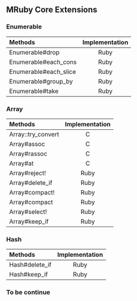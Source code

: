 ## MRuby Core Extensions

### Enumerable

| Methods               | Implementation |
|:----------------------|:--------------:|
| Enumerable#drop       |      Ruby      |
| Enumerable#each_cons  |      Ruby      |
| Enumerable#each_slice |      Ruby      |
| Enumerable#group_by   |      Ruby      |
| Enumerable#take       |      Ruby      |

### Array

| Methods               | Implementation |
|:----------------------|:--------------:|
| Array::try_convert    |      C         |
| Array#assoc           |      C         |
| Array#rassoc          |      C         |
| Array#at              |      C         |
| Array#reject!         |      Ruby      |
| Array#delete_if       |      Ruby      |
| Array#compact!        |      Ruby      |
| Array#compact         |      Ruby      |
| Array#select!         |      Ruby      |
| Array#keep_if         |      Ruby      |


### Hash

| Methods               | Implementation |
|:----------------------|:--------------:|
| Hash#delete_if        |      Ruby      |
| Hash#keep_if          |      Ruby      |

### To be continue

